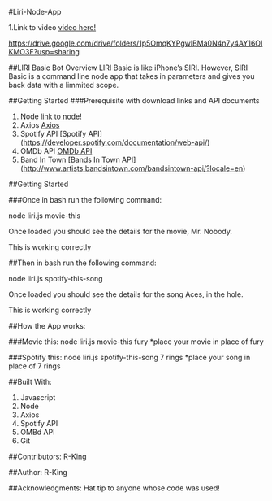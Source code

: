 #Liri-Node-App

1.Link to video [video here!](https://drive.google.com/drive/folders/1p5OmqKYPgwlBMa0N4n7y4AY16OIKMO3F?usp=sharing)


https://drive.google.com/drive/folders/1p5OmqKYPgwlBMa0N4n7y4AY16OIKMO3F?usp=sharing

##LIRI Basic Bot Overview
LIRI Basic is like iPhone’s SIRI. However, SIRI Basic is a command line node app that takes 
in parameters and gives you back data with a limmited scope. 

##Getting Started
###Prerequisite with download links and API documents 
1. Node [link to node!](https://nodejs.org/en/)
2. Axios [Axios](https://www.npmjs.com/package/axios)
3. Spotify API [Spotify API] (https://developer.spotify.com/documentation/web-api/)
4. OMDb API [OMDb API](https://developer.spotify.com/documentation/web-api/)
5. Band In Town [Bands In Town API] (http://www.artists.bandsintown.com/bandsintown-api/?locale=en)

##Getting Started

###Once in bash run the following command:

node liri.js movie-this 

Once loaded you should see the details for the movie, Mr. Nobody.

This is working correctly

##Then in bash run the following command:

node liri.js spotify-this-song

Once loaded you should see the details for the song Aces, in the hole.

This is working correctly
   
##How the App works: 

###Movie this:
node liri.js movie-this fury
*place your movie in place of fury

###Spotify this:
node liri.js spotify-this-song 7 rings 
*place your song in place of 7 rings 

##Built With:
1. Javascript 
2. Node
3. Axios 
4. Spotify API
5. OMBd API
6. Git 

##Contributors:
R-King 

##Author:
R-King

##Acknowledgments:
Hat tip to anyone whose code was used!